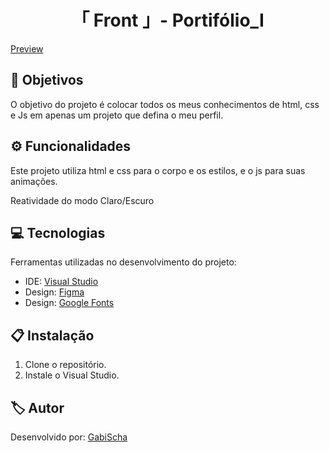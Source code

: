 <h1 align="center">「 Front 」- Portifólio_Ⅰ</h1>

<a href="https://gabischa.github.io/Front_Projeto_Portifolio/">Preview</a>


<h2 id=objective>📌 Objetivos</h2>

O objetivo do projeto é colocar todos os meus conhecimentos de html, css e Js em apenas um projeto que defina o meu perfil.

<h2 id=features>⚙️ Funcionalidades </h2>

Este projeto utiliza html e css para o corpo e os estilos, e o js para suas animações.

Reatividade do modo Claro/Escuro

<h2 id=technology>💻 Tecnologias</h2>

Ferramentas utilizadas no desenvolvimento do projeto:

- IDE: <a href="https://visualstudio.microsoft.com/downloads/">Visual Studio</a>
- Design: <a href="https://www.figma.com/design/r1rhlxTBhsdYBCtNJeqRmH/Portif%C3%B3lio?node-id=0-1&t=n0EchMG1PLRVoXH8-1">Figma</a>
- Design: <a href="https://fonts.google.com/">Google Fonts</a>


<h2 id=installation>📋 Instalação</h2>

1. Clone o repositório.
3. Instale o  Visual Studio.


<h2 id=author>🏷️ Autor</h2>

Desenvolvido por: <a href="https://www.linkedin.com/in/gabrielaschaper/" target="_blank">GabiScha</a>



